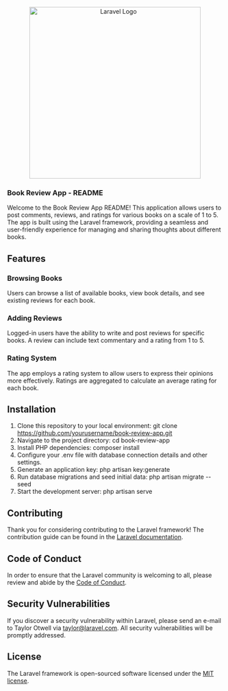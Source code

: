 <p align="center"><a href="https://laravel.com" target="_blank"><img src="https://raw.githubusercontent.com/laravel/art/master/logo-lockup/5%20SVG/2%20CMYK/1%20Full%20Color/laravel-logolockup-cmyk-red.svg" width="400" alt="Laravel Logo"></a></p>

### Book Review App - README
Welcome to the Book Review App README! This application allows users to post comments, reviews, and ratings for various books on a scale of 1 to 5. The app is built using the Laravel framework, providing a seamless and user-friendly experience for managing and sharing thoughts about different books.

## Features

### Browsing Books
Users can browse a list of available books, view book details, and see existing reviews for each book.

### Adding Reviews
Logged-in users have the ability to write and post reviews for specific books. A review can include text commentary and a rating from 1 to 5.

### Rating System
The app employs a rating system to allow users to express their opinions more effectively. Ratings are aggregated to calculate an average rating for each book.

## Installation
1. Clone this repository to your local environment: git clone https://github.com/yourusername/book-review-app.git
2. Navigate to the project directory: cd book-review-app
3. Install PHP dependencies: composer install
4. Configure your .env file with database connection details and other settings.
5. Generate an application key: php artisan key:generate
6. Run database migrations and seed initial data: php artisan migrate --seed
7. Start the development server: php artisan serve
   
## Contributing

Thank you for considering contributing to the Laravel framework! The contribution guide can be found in the [Laravel documentation](https://laravel.com/docs/contributions).

## Code of Conduct

In order to ensure that the Laravel community is welcoming to all, please review and abide by the [Code of Conduct](https://laravel.com/docs/contributions#code-of-conduct).

## Security Vulnerabilities

If you discover a security vulnerability within Laravel, please send an e-mail to Taylor Otwell via [taylor@laravel.com](mailto:taylor@laravel.com). All security vulnerabilities will be promptly addressed.

## License

The Laravel framework is open-sourced software licensed under the [MIT license](https://opensource.org/licenses/MIT).
